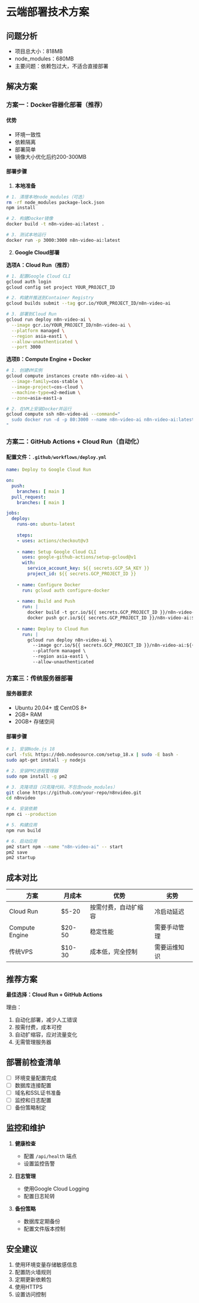 # 云端部署技术方案

## 问题分析
- 项目总大小：818MB
- node_modules：680MB
- 主要问题：依赖包过大，不适合直接部署

## 解决方案

### 方案一：Docker容器化部署（推荐）

#### 优势
- 环境一致性
- 依赖隔离
- 部署简单
- 镜像大小优化后约200-300MB

#### 部署步骤

1. **本地准备**
```bash
# 1. 清理本地node_modules（可选）
rm -rf node_modules package-lock.json
npm install

# 2. 构建Docker镜像
docker build -t n8n-video-ai:latest .

# 3. 测试本地运行
docker run -p 3000:3000 n8n-video-ai:latest
```

2. **Google Cloud部署**

**选项A：Cloud Run（推荐）**
```bash
# 1. 配置Google Cloud CLI
gcloud auth login
gcloud config set project YOUR_PROJECT_ID

# 2. 构建并推送到Container Registry
gcloud builds submit --tag gcr.io/YOUR_PROJECT_ID/n8n-video-ai

# 3. 部署到Cloud Run
gcloud run deploy n8n-video-ai \
  --image gcr.io/YOUR_PROJECT_ID/n8n-video-ai \
  --platform managed \
  --region asia-east1 \
  --allow-unauthenticated \
  --port 3000
```

**选项B：Compute Engine + Docker**
```bash
# 1. 创建VM实例
gcloud compute instances create n8n-video-ai \
  --image-family=cos-stable \
  --image-project=cos-cloud \
  --machine-type=e2-medium \
  --zone=asia-east1-a

# 2. 在VM上安装Docker并运行
gcloud compute ssh n8n-video-ai --command="
  sudo docker run -d -p 80:3000 --name n8n-video-ai n8n-video-ai:latest
"
```

### 方案二：GitHub Actions + Cloud Run（自动化）

#### 配置文件：`.github/workflows/deploy.yml`
```yaml
name: Deploy to Google Cloud Run

on:
  push:
    branches: [ main ]
  pull_request:
    branches: [ main ]

jobs:
  deploy:
    runs-on: ubuntu-latest
    
    steps:
    - uses: actions/checkout@v3
    
    - name: Setup Google Cloud CLI
      uses: google-github-actions/setup-gcloud@v1
      with:
        service_account_key: ${{ secrets.GCP_SA_KEY }}
        project_id: ${{ secrets.GCP_PROJECT_ID }}
    
    - name: Configure Docker
      run: gcloud auth configure-docker
    
    - name: Build and Push
      run: |
        docker build -t gcr.io/${{ secrets.GCP_PROJECT_ID }}/n8n-video-ai:${{ github.sha }} .
        docker push gcr.io/${{ secrets.GCP_PROJECT_ID }}/n8n-video-ai:${{ github.sha }}
    
    - name: Deploy to Cloud Run
      run: |
        gcloud run deploy n8n-video-ai \
          --image gcr.io/${{ secrets.GCP_PROJECT_ID }}/n8n-video-ai:${{ github.sha }} \
          --platform managed \
          --region asia-east1 \
          --allow-unauthenticated
```

### 方案三：传统服务器部署

#### 服务器要求
- Ubuntu 20.04+ 或 CentOS 8+
- 2GB+ RAM
- 20GB+ 存储空间

#### 部署步骤
```bash
# 1. 安装Node.js 18
curl -fsSL https://deb.nodesource.com/setup_18.x | sudo -E bash -
sudo apt-get install -y nodejs

# 2. 安装PM2进程管理器
sudo npm install -g pm2

# 3. 克隆项目（只克隆代码，不包含node_modules）
git clone https://github.com/your-repo/n8nvideo.git
cd n8nvideo

# 4. 安装依赖
npm ci --production

# 5. 构建应用
npm run build

# 6. 启动应用
pm2 start npm --name "n8n-video-ai" -- start
pm2 save
pm2 startup
```

## 成本对比

| 方案 | 月成本 | 优势 | 劣势 |
|------|--------|------|------|
| Cloud Run | $5-20 | 按需付费，自动扩缩容 | 冷启动延迟 |
| Compute Engine | $20-50 | 稳定性能 | 需要手动管理 |
| 传统VPS | $10-30 | 成本低，完全控制 | 需要运维知识 |

## 推荐方案

**最佳选择：Cloud Run + GitHub Actions**

理由：
1. 自动化部署，减少人工错误
2. 按需付费，成本可控
3. 自动扩缩容，应对流量变化
4. 无需管理服务器

## 部署前检查清单

- [ ] 环境变量配置完成
- [ ] 数据库连接配置
- [ ] 域名和SSL证书准备
- [ ] 监控和日志配置
- [ ] 备份策略制定

## 监控和维护

1. **健康检查**
   - 配置 `/api/health` 端点
   - 设置监控告警

2. **日志管理**
   - 使用Google Cloud Logging
   - 配置日志轮转

3. **备份策略**
   - 数据库定期备份
   - 配置文件版本控制

## 安全建议

1. 使用环境变量存储敏感信息
2. 配置防火墙规则
3. 定期更新依赖包
4. 使用HTTPS
5. 设置访问控制

